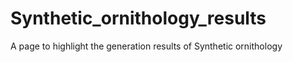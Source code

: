 # Synthetic_ornithology_results
A page to highlight the generation results of Synthetic ornithology

